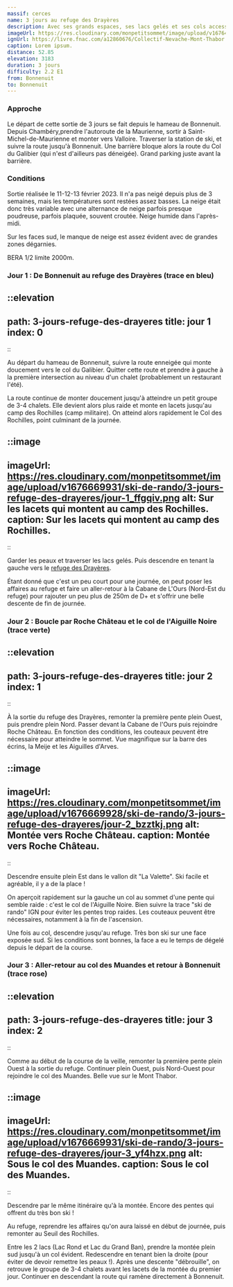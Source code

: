 ```yaml
---
massif: cerces
name: 3 jours au refuge des Drayères
description: Avec ses grands espaces, ses lacs gelés et ses cols accessibles, Le haut de la vallée de la Clarée offre de très belles opportunités pour le ski de rando. C'est encore plus vrai dès la mi-février avec l'ouverture de la période de gardiennage des refuge qui permettent de profiter de ce massif dans un cadre familiale et confortable le temps d'un long week end.
imageUrl: https://res.cloudinary.com/monpetitsommet/image/upload/v1676465308/ski-de-rando/3-jours-refuge-des-drayeres/cover_mt8enw.jpg
ignUrl: https://livre.fnac.com/a12860676/Collectif-Nevache-Mont-Thabor
caption: Lorem ipsum.
distance: 52.85
elevation: 3183
duration: 3 jours
difficulty: 2.2 E1
from: Bonnenuit
to: Bonnenuit
---
```


### Approche
Le départ de cette sortie de 3 jours se fait depuis le hameau de Bonnenuit. Depuis Chambéry,prendre l'autoroute de la Maurienne, sortir à Saint-Michel-de-Maurienne et monter vers Valloire. Traverser la station de ski, et suivre la route jusqu'à Bonnenuit. Une barrière bloque alors la route du Col du Galibier (qui n'est d'ailleurs pas déneigée). Grand parking juste avant la barrière. 

### Conditions
Sortie réalisée le 11-12-13 février 2023. Il n'a pas neigé depuis plus de 3 semaines, mais les températures sont restées assez basses. La neige était donc très variable avec une alternance de neige parfois presque poudreuse, parfois plaquée, souvent croutée. Neige humide dans l'après-midi.

Sur les faces sud, le manque de neige est assez évident avec de grandes zones dégarnies.

BERA 1/2 limite 2000m.

### Jour 1 : De Bonnenuit au refuge des Drayères (trace en bleu)

::elevation
---
path: 3-jours-refuge-des-drayeres
title: jour 1
index: 0
---
::

Au départ du hameau de Bonnenuit, suivre la route enneigée qui monte doucement vers le col du Galibier. Quitter cette route et prendre à gauche à la première intersection au niveau d'un chalet (probablement un restaurant l'été).

La route continue de monter doucement jusqu'à atteindre un petit groupe de 3-4 chalets. Elle devient alors plus raide et monte en lacets jusqu'au camp des Rochilles (camp militaire). On atteind alors rapidement le Col des Rochilles, point culminant de la journée.

::image
---
imageUrl: https://res.cloudinary.com/monpetitsommet/image/upload/v1676669931/ski-de-rando/3-jours-refuge-des-drayeres/jour-1_ffgqiv.png
alt: Sur les lacets qui montent au camp des Rochilles.
caption: Sur les lacets qui montent au camp des Rochilles.
---
::

Garder les peaux et traverser les lacs gelés. Puis descendre en tenant la gauche vers le [refuge des Drayères](/refuges/refuge-des-drayeres).

Étant donné que c'est un peu court pour une journée, on peut poser les affaires au refuge et faire un aller-retour à la Cabane de L'Ours (Nord-Est du refuge) pour rajouter un peu plus de 250m de D+ et s'offrir une belle descente de fin de journée.


### Jour 2 : Boucle par Roche Château et le col de l'Aiguille Noire (trace verte)

::elevation
---
path: 3-jours-refuge-des-drayeres
title: jour 2
index: 1
---
::

À la sortie du refuge des Drayères, remonter la première pente plein Ouest, puis prendre plein Nord. Passer devant la Cabane de l'Ours puis rejoindre Roche Château. En fonction des conditions, les couteaux peuvent être nécessaire pour atteindre le sommet. Vue magnifique sur la barre des écrins, la Meije et les Aiguilles d'Arves.

::image
---
imageUrl: https://res.cloudinary.com/monpetitsommet/image/upload/v1676669928/ski-de-rando/3-jours-refuge-des-drayeres/jour-2_bzztkj.png
alt: Montée vers Roche Château.
caption: Montée vers Roche Château.
---
::

Descendre ensuite plein Est dans le vallon dit "La Valette". Ski facile et agréable, il y a de la place !

On aperçoit rapidement sur la gauche un col au sommet d'une pente qui semble raide : c'est le col de l'Aiguille Noire. Bien suivre la trace "ski de rando" IGN pour éviter les pentes trop raides. Les couteaux peuvent être nécessaires, notamment à la fin de l'ascension.

Une fois au col, descendre jusqu'au refuge. Très bon ski sur une face exposée sud. Si les conditions sont bonnes, la face a eu le temps de dégelé depuis le départ de la course. 

### Jour 3 : Aller-retour au col des Muandes et retour à Bonnenuit (trace rose)

::elevation
---
path: 3-jours-refuge-des-drayeres
title: jour 3
index: 2
---
::

Comme au début de la course de la veille, remonter la première pente plein Ouest à la sortie du refuge. Continuer plein Ouest, puis Nord-Ouest pour rejoindre le col des Muandes. Belle vue sur le Mont Thabor.

::image
---
imageUrl: https://res.cloudinary.com/monpetitsommet/image/upload/v1676669931/ski-de-rando/3-jours-refuge-des-drayeres/jour-3_yf4hzx.png
alt: Sous le col des Muandes.
caption: Sous le col des Muandes.
---
::

Descendre par le même itinéraire qu'à la montée. Encore des pentes qui offrent du très bon ski !

Au refuge, reprendre les affaires qu'on aura laissé en début de journée, puis remonter au Seuil des Rochilles.

Entre les 2 lacs (Lac Rond et Lac du Grand Ban), prendre la montée plein sud jusqu'à un col évident. Redescendre en tenant bien la droite (pour éviter de devoir remettre les peaux !). Après une descente "débrouille", on retrouve le groupe de 3-4 chalets avant les lacets de la montée du premier jour. Continuer en descendant la route qui ramène directement à Bonnenuit.

